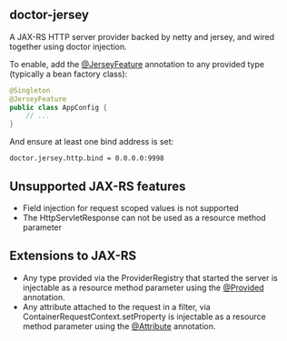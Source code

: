 doctor-jersey
-------------
A JAX-RS HTTP server provider backed by netty and jersey, and wired together using doctor injection.

To enable, add the [@JerseyFeature](/src/main/java/vest/doctor/jersey/JerseyFeature.java) annotation
to any provided type (typically a bean factory class):
```java
@Singleton
@JerseyFeature
public class AppConfig {
    // ...
}
```

And ensure at least one bind address is set:
```properties
doctor.jersey.http.bind = 0.0.0.0:9998
```

## Unsupported JAX-RS features

- Field injection for request scoped values is not supported
- The HttpServletResponse can not be used as a resource method parameter

## Extensions to JAX-RS

- Any type provided via the ProviderRegistry that started the server is injectable as a resource method parameter using
  the [@Provided](/src/main/java/vest/doctor/jersey/Provided.java) annotation.
- Any attribute attached to the request in a filter, via ContainerRequestContext.setProperty is injectable as a resource
  method parameter using the [@Attribute](/src/main/java/vest/doctor/jersey/Attribute.java) annotation.